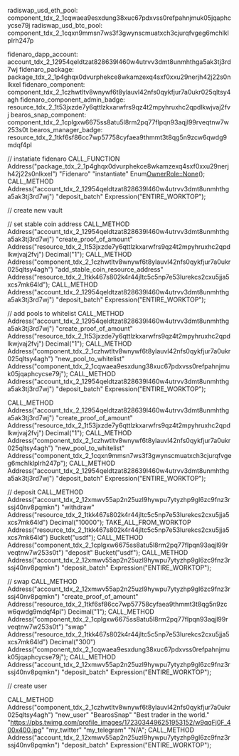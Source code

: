 radiswap_usd_eth_pool: component_tdx_2_1cqwaea9esxdung38xuc67pdxvss0refpahnjmuk05jqaphcycse79j
radiswap_usd_btc_pool: component_tdx_2_1cqxn9mmsn7ws3f3gwynscmuatxch3cjurqfvgeg6mchlklplrh247p

fidenaro_dapp_account: account_tdx_2_12954qeldtzat828639l460w4utrvv3dmt8unmhthga5ak3tj3rd7wj
fidenaro_package: package_tdx_2_1p4ghqx0dvurphekce8wkamzexq4sxf0xxu29nerjh42j22s0nlkxel
fidenaro_component: component_tdx_2_1czhwtltv8wnywf6t8ylauvl42nfs0qykfjur7a0ukr025qltsy4agh
fidenaro_component_admin_badge: resource_tdx_2_1t53jxzde7y6qttlzkxarwfrs9qz4t2mpyhruxhc2qpdlkwjvaj2fvj
bearos_snap_component: component_tdx_2_1cplgxw6675ss8atu5l8rm2pq77flpqn93aqjl99rveqtnw7w253s0t
bearos_manager_badge: resource_tdx_2_1tkf6sf86cc7wp57758cyfaea9thmmt3t8qg5n9zcw6qwdg9mdqf4pl

// instatiate fidenaro
CALL_FUNCTION
    Address("package_tdx_2_1p4ghqx0dvurphekce8wkamzexq4sxf0xxu29nerjh42j22s0nlkxel")
    "Fidenaro"
    "instantiate"
    Enum<OwnerRole::None>();
CALL_METHOD
    Address("account_tdx_2_12954qeldtzat828639l460w4utrvv3dmt8unmhthga5ak3tj3rd7wj")
    "deposit_batch"
    Expression("ENTIRE_WORKTOP");

// create new vault
<!-- CALL_METHOD
    Address("component_tdx_2_1czhwtltv8wnywf6t8ylauvl42nfs0qykfjur7a0ukr025qltsy4agh")
    "new_vault"
    "Razi The Machine"
    Decimal("10")
    "This is the vault of Razi, the world best trader."
    "https://pbs.twimg.com/profile_images/1723034496251953152/w9qqFj0F_400x400.jpg"
    "https://fidenaro.com";
CALL_METHOD
    Address("account_tdx_2_12xmwv55ap2n25uzl9hywpu7ytyzhp9gl6zc9fnz3rssj40nv8pqmkn")
    "deposit_batch"
    Expression("ENTIRE_WORKTOP"); -->

// set stable coin address
CALL_METHOD
    Address("account_tdx_2_12954qeldtzat828639l460w4utrvv3dmt8unmhthga5ak3tj3rd7wj")
    "create_proof_of_amount"
    Address("resource_tdx_2_1t53jxzde7y6qttlzkxarwfrs9qz4t2mpyhruxhc2qpdlkwjvaj2fvj")
    Decimal("1");
CALL_METHOD
    Address("component_tdx_2_1czhwtltv8wnywf6t8ylauvl42nfs0qykfjur7a0ukr025qltsy4agh")
    "add_stable_coin_resource_address"
    Address("resource_tdx_2_1tkk467s802k4r44jltc5c5np7e53lurekcs2cxu5jja5xcs7mk64ld");
CALL_METHOD
    Address("account_tdx_2_12954qeldtzat828639l460w4utrvv3dmt8unmhthga5ak3tj3rd7wj")
    "deposit_batch"
    Expression("ENTIRE_WORKTOP");

// add pools to whitelist
CALL_METHOD
    Address("account_tdx_2_12954qeldtzat828639l460w4utrvv3dmt8unmhthga5ak3tj3rd7wj")
    "create_proof_of_amount"
    Address("resource_tdx_2_1t53jxzde7y6qttlzkxarwfrs9qz4t2mpyhruxhc2qpdlkwjvaj2fvj")
    Decimal("1");
CALL_METHOD
    Address("component_tdx_2_1czhwtltv8wnywf6t8ylauvl42nfs0qykfjur7a0ukr025qltsy4agh")
    "new_pool_to_whitelist"
    Address("component_tdx_2_1cqwaea9esxdung38xuc67pdxvss0refpahnjmuk05jqaphcycse79j");
CALL_METHOD
    Address("account_tdx_2_12954qeldtzat828639l460w4utrvv3dmt8unmhthga5ak3tj3rd7wj")
    "deposit_batch"
    Expression("ENTIRE_WORKTOP");

CALL_METHOD
    Address("account_tdx_2_12954qeldtzat828639l460w4utrvv3dmt8unmhthga5ak3tj3rd7wj")
    "create_proof_of_amount"
    Address("resource_tdx_2_1t53jxzde7y6qttlzkxarwfrs9qz4t2mpyhruxhc2qpdlkwjvaj2fvj")
    Decimal("1");
CALL_METHOD
    Address("component_tdx_2_1czhwtltv8wnywf6t8ylauvl42nfs0qykfjur7a0ukr025qltsy4agh")
    "new_pool_to_whitelist"
    Address("component_tdx_2_1cqxn9mmsn7ws3f3gwynscmuatxch3cjurqfvgeg6mchlklplrh247p");
CALL_METHOD
    Address("account_tdx_2_12954qeldtzat828639l460w4utrvv3dmt8unmhthga5ak3tj3rd7wj")
    "deposit_batch"
    Expression("ENTIRE_WORKTOP");


// deposit
CALL_METHOD
    Address("account_tdx_2_12xmwv55ap2n25uzl9hywpu7ytyzhp9gl6zc9fnz3rssj40nv8pqmkn")
    "withdraw"
    Address("resource_tdx_2_1tkk467s802k4r44jltc5c5np7e53lurekcs2cxu5jja5xcs7mk64ld")
    Decimal("10000");
TAKE_ALL_FROM_WORKTOP
    Address("resource_tdx_2_1tkk467s802k4r44jltc5c5np7e53lurekcs2cxu5jja5xcs7mk64ld")
    Bucket("usdf");
CALL_METHOD
    Address("component_tdx_2_1cplgxw6675ss8atu5l8rm2pq77flpqn93aqjl99rveqtnw7w253s0t")
    "deposit"
    Bucket("usdf");
CALL_METHOD
    Address("account_tdx_2_12xmwv55ap2n25uzl9hywpu7ytyzhp9gl6zc9fnz3rssj40nv8pqmkn")
    "deposit_batch"
    Expression("ENTIRE_WORKTOP");

// swap
CALL_METHOD
    Address("account_tdx_2_12xmwv55ap2n25uzl9hywpu7ytyzhp9gl6zc9fnz3rssj40nv8pqmkn")
    "create_proof_of_amount"
    Address("resource_tdx_2_1tkf6sf86cc7wp57758cyfaea9thmmt3t8qg5n9zcw6qwdg9mdqf4pl")
    Decimal("1");
CALL_METHOD
    Address("component_tdx_2_1cplgxw6675ss8atu5l8rm2pq77flpqn93aqjl99rveqtnw7w253s0t")
    "swap"
    Address("resource_tdx_2_1tkk467s802k4r44jltc5c5np7e53lurekcs2cxu5jja5xcs7mk64ld")
    Decimal("300")
    Address("component_tdx_2_1cqwaea9esxdung38xuc67pdxvss0refpahnjmuk05jqaphcycse79j");
CALL_METHOD
    Address("account_tdx_2_12xmwv55ap2n25uzl9hywpu7ytyzhp9gl6zc9fnz3rssj40nv8pqmkn")
    "deposit_batch"
    Expression("ENTIRE_WORKTOP");


// create user

CALL_METHOD
    Address("component_tdx_2_1czhwtltv8wnywf6t8ylauvl42nfs0qykfjur7a0ukr025qltsy4agh")
    "new_user"
    "BearosSnap"
    "Best trader in the world."
    "https://pbs.twimg.com/profile_images/1723034496251953152/w9qqFj0F_400x400.jpg"
    "my_twitter"
    "my_telegram"
    "N/A";
CALL_METHOD
    Address("account_tdx_2_12xmwv55ap2n25uzl9hywpu7ytyzhp9gl6zc9fnz3rssj40nv8pqmkn")
    "deposit_batch"
    Expression("ENTIRE_WORKTOP");
